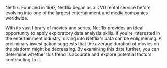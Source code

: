 Netflix: Founded in 1997, Netflix began as a DVD rental service before evolving into one of the largest entertainment and media companies worldwide.

With its vast library of movies and series, Netflix provides an ideal opportunity to apply exploratory data analysis skills. If you're interested in the entertainment industry, diving into Netflix's data can be enlightening. A preliminary investigation suggests that the average duration of movies on the platform might be decreasing. By examining this data further, you can determine whether this trend is accurate and explore potential factors contributing to it.
